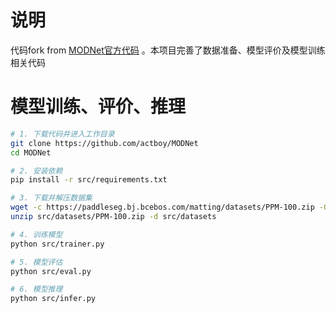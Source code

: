 # 说明
代码fork from [MODNet官方代码](https://github.com/ZHKKKe/MODNet) 。本项目完善了数据准备、模型评价及模型训练相关代码
# 模型训练、评价、推理
```bash
# 1. 下载代码并进入工作目录
git clone https://github.com/actboy/MODNet
cd MODNet

# 2. 安装依赖
pip install -r src/requirements.txt

# 3. 下载并解压数据集
wget -c https://paddleseg.bj.bcebos.com/matting/datasets/PPM-100.zip -O src/datasets/PPM-100.zip
unzip src/datasets/PPM-100.zip -d src/datasets

# 4. 训练模型
python src/trainer.py

# 5. 模型评估
python src/eval.py

# 6. 模型推理
python src/infer.py
```
